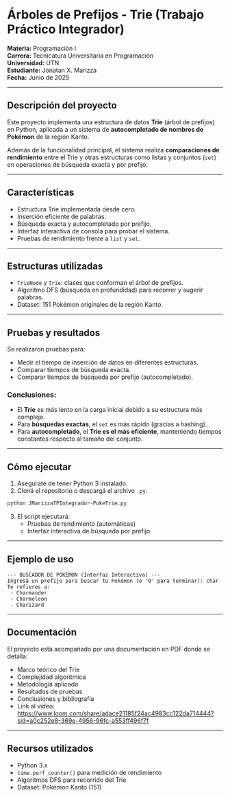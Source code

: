 # Árboles de Prefijos - Trie (Trabajo Práctico Integrador)

**Materia:** Programación I  
**Carrera:** Tecnicatura Universitaria en Programación  
**Universidad:** UTN  
**Estudiante:** Jonatan X. Marizza  
**Fecha:** Junio de 2025  

---

## Descripción del proyecto

Este proyecto implementa una estructura de datos **Trie** (árbol de prefijos) en Python, aplicada a un sistema de **autocompletado de nombres de Pokémon** de la región Kanto.

Además de la funcionalidad principal, el sistema realiza **comparaciones de rendimiento** entre el Trie y otras estructuras como listas y conjuntos (`set`) en operaciones de búsqueda exacta y por prefijo.

---

## Características

- Estructura Trie implementada desde cero.
- Inserción eficiente de palabras.
- Búsqueda exacta y autocompletado por prefijo.
- Interfaz interactiva de consola para probar el sistema.
- Pruebas de rendimiento frente a `list` y `set`.

---

## Estructuras utilizadas

- `TrieNode` y `Trie`: clases que conforman el árbol de prefijos.
- Algoritmo DFS (búsqueda en profundidad) para recorrer y sugerir palabras.
- Dataset: 151 Pokémon originales de la región Kanto.

---

## Pruebas y resultados

Se realizaron pruebas para:

- Medir el tiempo de inserción de datos en diferentes estructuras.
- Comparar tiempos de búsqueda exacta.
- Comparar tiempos de búsqueda por prefijo (autocompletado).

### Conclusiones:
- El **Trie** es más lento en la carga inicial debido a su estructura más compleja.
- Para **búsquedas exactas**, el `set` es más rápido (gracias a hashing).
- Para **autocompletado**, el **Trie es el más eficiente**, manteniendo tiempos constantes respecto al tamaño del conjunto.

---

## Cómo ejecutar

1. Asegurate de tener Python 3 instalado.
2. Cloná el repositorio o descargá el archivo `.py`.

```bash
python JMarizzaTPIntegrador-PokeTrie.py
```

3. El script ejecutará:
   - Pruebas de rendimiento (automáticas)
   - Interfaz interactiva de búsqueda por prefijo

---

## Ejemplo de uso

```
--- BUSCADOR DE POKÉMON (Interfaz Interactiva) ---
Ingresá un prefijo para buscar tu Pokémon (o '0' para terminar): char
Te refieres a:
 - Charmander
 - Charmeleon
 - Charizard
```

---

## Documentación

El proyecto está acompañado por una documentación en PDF donde se detalla:

- Marco teórico del Trie
- Complejidad algorítmica
- Metodología aplicada
- Resultados de pruebas
- Conclusiones y bibliografía
- Link al video: https://www.loom.com/share/adace21185f24ac4983cc122da714444?sid=a0c252e8-369e-4956-96fc-a553ff496f7f
---

## Recursos utilizados

- Python 3.x
- `time.perf_counter()` para medición de rendimiento
- Algoritmos DFS para recorrido del Trie
- Dataset: Pokémon Kanto (151)
